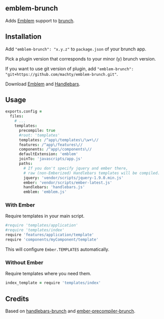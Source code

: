 ## emblem-brunch

Adds [Emblem](http://emblemjs.com/) support to [brunch](http://brunch.io).

## Installation

Add `"emblem-brunch": "x.y.z"` to `package.json` of your brunch app.

Pick a plugin version that corresponds to your minor (y) brunch version.

If you want to use git version of plugin, add
`"emblem-brunch": "git+https://github.com/machty/emblem-brunch.git"`.

Download [Emblem](http://emblemjs.com) and [Handlebars](http://handlebarsjs.com).

## Usage

```coffeescript
exports.config =
  files:
    # ...
    templates:
      precompile: true
      #root: 'templates'
      templates: /^app\/templates\/\w+\//
      features: /^app\/features\//
      components: /^app\/components\//
      defaultExtension: 'emblem'
      joinTo: 'javascripts/app.js'
      paths:
        # If you don't specify jquery and ember there,
        # raw (non-Emberized) Handlebars templates will be compiled.
        jquery: 'vendor/scripts/jquery-1.9.0.min.js'
        ember: 'vendor/scripts/ember-latest.js'
        handlebars: 'handlebars.js'
        emblem: 'emblem.js'
```

### With Ember

Require templates in your main script.

```coffeescript
#require 'templates/application'
#require 'templates/index'
require 'features/application/template'
require 'components/myComponent/template'
```

This will configure `Ember.TEMPLATES` automatically.

### Without Ember

Require templates where you need them.

```coffeescript
index_template = require 'templates/index'
```

## Credits

Based on [handlebars-brunch](https://github.com/brunch/handlebars-brunch) and
[ember-precompiler-brunch](https://github.com/chrixian/ember-precompiler-brunch).
